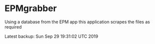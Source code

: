 # EPMgrabber
Using a database from the EPM app this application scrapes the files as required


Latest backup: Sun Sep 29 19:31:02 UTC 2019
